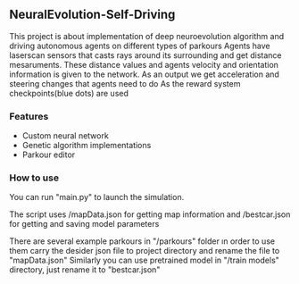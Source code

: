 ## NeuralEvolution-Self-Driving

This project is about implementation of deep neuroevolution algorithm and driving autonomous agents on different types of parkours
Agents have laserscan sensors that casts rays around its surrounding and get distance mesaruments. These distance values and agents velocity and orientation information is given to the network.
As an output we get acceleration and steering changes that agents need to do
As the reward system checkpoints(blue dots) are used

### Features
- Custom neural network
- Genetic algorithm implementations
- Parkour editor

### How to use
You can run "main.py" to launch the simulation. 

The script uses /mapData.json for getting map information and /bestcar.json for getting and saving model parameters

There are several example parkours in "/parkours" folder ın order to use them carry the desider json file to project directory and rename the file to "mapData.json"
Similarly you can use pretrained model in "/train models" directory, just rename it to "bestcar.json"

